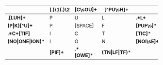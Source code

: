 |                     | (.)\1(.)\2 | [C\sOU]+      | [^PU\sH]+         |               |
|---------------------|------------|---------------|-------------------|---------------|
| **.[LUH]+**         |      P     |       U       |         L         | **.\*L+**     |
| **(P\|K)[^U]+**     |      P     |    [SPACE]    |         F         | **[PUF\s]***  |
| **.\*C+[TIF]**      |      I     |       C       |         T         | **[TIC]***    |
| **(NO\|ONE\|ION)*** |      I     |       O       |         N         | **[NOI\sE]+** |
|                     | **[PIF]+** | **.\*[OWE]*** | **(TN\|LF\|TF)*** |               |